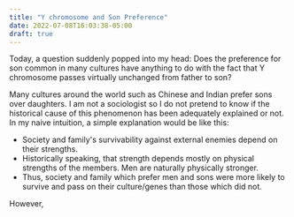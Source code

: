 ```yaml
---
title: "Y chromosome and Son Preference"
date: 2022-07-08T16:03:38-05:00
draft: true
---
```


Today, a question suddenly popped into my head: Does the preference for son common in many cultures have anything to do with the fact that Y chromosome passes virtually unchanged from father to son?

Many cultures around the world such as Chinese and Indian prefer sons over daughters. I am not a sociologist so I do not pretend to know if the historical cause of this phenomenon has been adequately explained or not. In my naive intuition, a simple explanation would be like this:
* Society and family's survivability against external enemies depend on their strengths.
* Historically speaking, that strength depends mostly on physical strengths of the members. Men are naturally physically stronger.
* Thus, society and family which prefer men and sons were more likely to survive and pass on their culture/genes than those which did not.

However, 